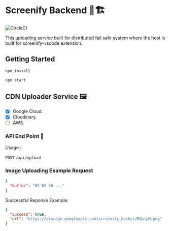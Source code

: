 # Screenify Backend 📸🏗️

![CircleCI](https://img.shields.io/circleci/build/github/AdamMomen/blocks-backend/master)

This uploading service built for distributed fail safe system where the host is built for screenify-vscode extension.
<!-- ![Demo]() -->

## Getting Started

```js
npm install

npm start
```

## CDN Uploader Service 🖼️

- [x] Google Cloud.
- [x] Cloudinary.
- [ ] AWS.

### API End Point 📡

Usage :

`POST` `/api/upload`

### Image Uploading Example Request

```json
{
  "buffer": "89 82 36 ..."
}
```

Successful Reponse Example:

```json
{
  "success": true,
  "url": "https://storage.googleapis.com/screenify_bucket/RGaipM.png"
}
```
